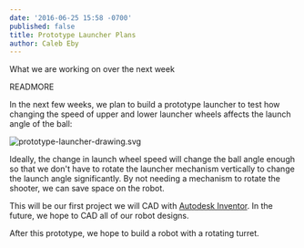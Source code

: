 ```yaml
---
date: '2016-06-25 15:58 -0700'
published: false
title: Prototype Launcher Plans
author: Caleb Eby
---
```


What we are working on over the next week

READMORE

In the next few weeks, we plan to build a prototype launcher to test how changing the speed of upper and lower launcher wheels affects the launch angle of the ball:

![prototype-launcher-drawing.svg]({{site.baseurl}}/source/images/blog/prototype-launcher-drawing.svg)

Ideally, the change in launch wheel speed will change the ball angle enough so that we don't have to rotate the launcher mechanism vertically to change the launch angle significantly. By not needing a mechanism to rotate the shooter, we can save space on the robot.

This will be our first project we will CAD with [Autodesk Inventor](http://www.autodesk.com/products/inventor/overview). In the future, we hope to CAD all of our robot designs.

After this prototype, we hope to build a robot with a rotating turret.
